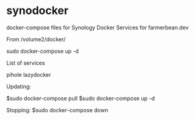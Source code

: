 # synodocker
docker-compose files for Synology
Docker Services for farmerbean.dev

From /volume2/docker/


sudo docker-compose up -d <service>


List of services 

pihole
lazydocker


Updating:

$sudo docker-compose pull
$sudo docker-compose up -d

Stopping:
$sudo docker-compose down
